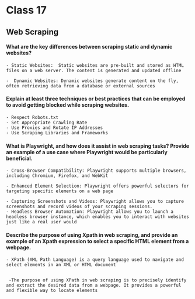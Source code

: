 # Class 17

## Web Scraping

#### What are the key differences between scraping static and dynamic websites?
    - Static Websites:  Static websites are pre-built and stored as HTML files on a web server. The content is generated and updated offline

    -  Dynamic Websites: Dynamic websites generate content on the fly, often retrieving data from a database or external sources            



#### Explain at least three techniques or best practices that can be employed to avoid getting blocked while scraping websites.
    - Respect Robots.txt
    - Set Appropriate Crawling Rate
    - Use Proxies and Rotate IP Addresses
    - Use Scraping Libraries and Frameworks




#### What is Playwright, and how does it assist in web scraping tasks? Provide an example of a use case where Playwright would be particularly beneficial.
    - Cross-Browser Compatibility: Playwright supports multiple browsers, including Chromium, Firefox, and WebKit

    - Enhanced Element Selection: Playwright offers powerful selectors for targeting specific elements on a web page

    - Capturing Screenshots and Videos: Playwright allows you to capture screenshots and record videos of your scraping sessions. 
    - Headless Browser Automation: Playwright allows you to launch a headless browser instance, which enables you to interact with websites just like a real user would


#### Describe the purpose of using Xpath in web scraping, and provide an example of an Xpath expression to select a specific HTML element from a webpage.
    - XPath (XML Path Language) is a query language used to navigate and select elements in an XML or HTML document

    
     -The purpose of using XPath in web scraping is to precisely identify and extract the desired data from a webpage. It provides a powerful and flexible way to locate elements